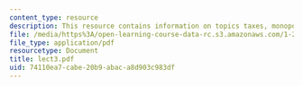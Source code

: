 ```yaml
---
content_type: resource
description: This resource contains information on topics taxes, monopolies and stakeholders.
file: /media/https%3A/open-learning-course-data-rc.s3.amazonaws.com/1-201j-introduction-to-transportation-systems-fall-2006/74110ea7cabe20b9abaca8d903c983df_lect3.pdf
file_type: application/pdf
resourcetype: Document
title: lect3.pdf
uid: 74110ea7-cabe-20b9-abac-a8d903c983df
---
```

